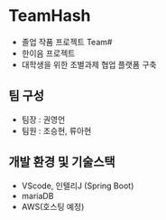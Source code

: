 # TeamHash

- 졸업 작품 프로젝트 Team#
- 한이음 프로젝트
- 대학생을 위한 조별과제 협업 플랫폼 구축

## 팀 구성

- 팀장 : 권영언
- 팀원 : 조승현, 류아현

## 개발 환경 및 기술스택

- VScode, 인텔리J (Spring Boot)
- mariaDB
- AWS(호스팅 예정)